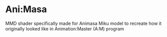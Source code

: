 # Ani:Masa
MMD shader specifically made for Animasa Miku model to recreate how it originally looked like in Animation:Master (A:M) program
